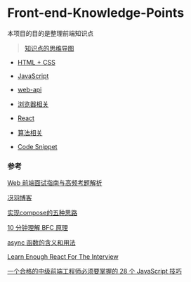 # Front-end-Knowledge-Points
本项目的目的是整理前端知识点

> [知识点的思维导图](http://naotu.baidu.com/file/dbef5fd56e74b51ead825bcd83f38a56?token=2f6920a3f522cca8)

* [HTML + CSS](https://github.com/goldEli/Front-end-Knowledge-Points/issues/2)

* [JavaScript](https://github.com/goldEli/Front-end-Knowledge-Points/issues/3)

* [web-api](https://github.com/goldEli/Front-end-Knowledge-Points/issues/4)

* [浏览器相关](https://github.com/goldEli/Front-end-Knowledge-Points/issues/5)

* [React](https://github.com/goldEli/Front-end-Knowledge-Points/issues/7)

* [算法相关](https://github.com/goldEli/Front-end-Knowledge-Points/issues/6)

* [Code Snippet](https://github.com/goldEli/Front-end-Knowledge-Points/issues/8)


### 参考

[Web 前端面试指南与高频考题解析](https://juejin.im/book/5a8f9ddcf265da4e9f6fb959)

[冴羽博客](https://github.com/mqyqingfeng/Blog)

[实现compose的五种思路](https://segmentfault.com/a/1190000011447164)

[10 分钟理解 BFC 原理](https://zhuanlan.zhihu.com/p/25321647)

[async 函数的含义和用法](http://www.ruanyifeng.com/blog/2015/05/async.html)

[Learn Enough React For The Interview](https://medium.com/bb-tutorials-and-thoughts/learn-enough-react-for-the-interview-f460a2fa3aeb)

[一个合格的中级前端工程师必须要掌握的 28 个 JavaScript 技巧](https://juejin.im/post/5cef46226fb9a07eaf2b7516)
